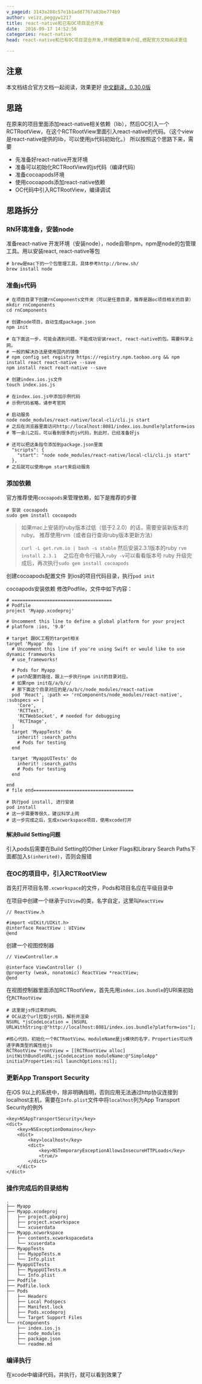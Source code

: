 ```yaml
---
v_pageid: 3143a288c57e1b1add7767a83be774b9
author: veizz,peggyw1217
title: react-native和已有OC项目混合开发
date:  2016-09-17 14:52:56
categories: react-native
head: react-native和已有OC项目混合开发,环境搭建简单介绍,搭配官方文档阅读更佳

---
```


## 注意
本文档结合官方文档一起阅读，效果更好
[中文翻译，0.30.0版](http://reactnative.cn/docs/0.30/integration-with-existing-apps.html)

## 思路
在原来的项目里面添加react-native相关依赖（lib），然后OC引入一个RCTRootView，在这个RCTRootView里面引入react-native的代码。（这个view是react-native提供的lib，可以使用js代码初始化。）
所以按照这个思路下来，需要

* 先准备好react-native开发环境
* 准备可以初始化RCTRootView的js代码（编译代码）
* 准备cocoapods环境
* 使用cocoapods添加react-native依赖
* OC代码中引入RCTRootView，编译调试

## 思路拆分

### RN环境准备，安装node
准备react-native 开发环境（安装node），node自带npm，npm是node的包管理工具。用以安装react, react-native等包

```lang=shell
# brew是mac下的一个包管理工具，具体参考http://brew.sh/
brew install node
```

### 准备js代码

```lang=shell
# 在项目目录下创建rnComponents文件夹（可以是任意目录，推荐是跟oc项目相关的目录）
mkdir rnComponents
cd rnComponents

# 创建node项目，自动生成package.json
npm init

# 在下面这一步，可能会遇到问题，不能成功安装react, react-native的包。需要科学上网。
# 一般的解决办法是使用国内的镜像
# npm config set registry https://registry.npm.taobao.org && npm install react react-native --save
npm install react react-native --save

# 创建index.ios.js文件
touch index.ios.js

# 在index.ios.js中添加示例代码
# 示例代码省略，请参考官网

# 启动服务
node node_modules/react-native/local-cli/cli.js start
# 之后在浏览器里面访问http://localhost:8081/index.ios.bundle?platform=ios
# 等一会儿之后，可以看到很多的js代码，到此时，已经准备好js

# 还可以把这条指令添加到package.json里面
  "scripts": {
    "start": "node node_modules/react-native/local-cli/cli.js start"
  },
# 之后就可以使用npm start来启动服务
```

### 添加依赖
官方推荐使用`cocoapods`来管理依赖，如下是推荐的步骤

```lang=shell
# 安装 cocoapods
sudo gem install cocoapods
```

> 如果mac上安装的ruby版本过低（低于2.2.0）的话，需要安装新版本的ruby。
> 推荐使用rvm（或者自行查询ruby版本更新方法）
>
> `curl -L get.rvm.io | bash -s stable`
> 然后安装2.3.1版本的ruby `rvm install 2.3.1  `
> 之后在命令行输入`ruby -v`可以看看版本号
> ruby 升级完成后，再次执行`sudo gem install cocoapods`

创建cocoapods配置文件
到ios的项目代码目录，执行`pod init`

cocoapods安装依赖
修改Podfile，文件中如下内容：

```
# =====================================
# Podfile
project 'Myapp.xcodeproj'

# Uncomment this line to define a global platform for your project
# platform :ios, '9.0'

# target 跟OC工程的target相关
target 'Myapp' do
  # Uncomment this line if you're using Swift or would like to use dynamic frameworks
  # use_frameworks!

  # Pods for Myapp
  # path配置的路径，跟上一步执行npm init的目录对应。
  # 如果npm init在/a/b/c/
  # 那下面这个目录对应的是/a/b/c/node_modules/react-native
  pod 'React', :path => 'rnComponents/node_modules/react-native', :subspecs => [
    'Core',
    'RCTText',
    'RCTWebSocket', # needed for debugging
    'RCTImage',
  ]
  target 'MyappTests' do
    inherit! :search_paths
    # Pods for testing
  end

  target 'MyappUITests' do
    inherit! :search_paths
    # Pods for testing
  end

end
# file end=====================================
```

```lang=shell
# 执行pod install, 进行安装
pod install
# 这一步需要等很久，建议科学上网
# 这一步完成之后，生成xcworkspace项目，使用xcode打开
```

#### 解决Build Setting问题
引入pods后需要在Build Setting的Other Linker Flags和Library Search Paths下面都加入`$(inherited)`，否则会报错

### 在OC的项目中，引入RCTRootView
首先打开项目名带`.xcworkspace`的文件，Pods和项目名应在平级目录中

在项目中创建一个继承于`UIView`的类，名字自定，这里叫`ReactView`

```lang=oc
// ReactView.h

#import <UIKit/UIKit.h>
@interface ReactView : UIView
@end

```

创建一个视图控制器

```lang=oc
// ViewController.m

@interface ViewController ()
@property (weak, nonatomic) ReactView *reactView;
@end
```
在视图控制器里面添加RCTRootView，首先先用`index.ios.bundle`的URI来初始化`RCTRootView`

```lang=oc
# 这里是js传过来的URL
# OC从这个url拉取js代码，解析并渲染
NSURL *jsCodeLocation = [NSURL URLWithString:@"http://localhost:8081/index.ios.bundle?platform=ios"];

#核心代码，初始化一个RCTRootView。moduleName是js模块的名字，Properties可以传递字典类型的属性给js
RCTRootView *rootView = [[RCTRootView alloc] initWithBundleURL:jsCodeLocation moduleName:@"SimpleApp" initialProperties:nil launchOptions:nil];

```

### 更新App Transport Security
在iOS 9以上的系统中，除非明确指明，否则应用无法通过http协议连接到localhost主机，需要在`Info.plist`文件中将`localhost`列为App Transport Security的例外

```
<key>NSAppTransportSecurity</key>
<dict>
    <key>NSExceptionDomains</key>
    <dict>
        <key>localhost</key>
        <dict>
            <key>NSTemporaryExceptionAllowsInsecureHTTPLoads</key>
            <true/>
        </dict>
    </dict>
</dict>
```

### 操作完成后的目录结构

```lang=shell
.
├── Myapp
├── Myapp.xcodeproj
│   ├── project.pbxproj
│   ├── project.xcworkspace
│   └── xcuserdata
├── Myapp.xcworkspace
│   ├── contents.xcworkspacedata
│   └── xcuserdata
├── MyappTests
│   ├── MyappTests.m
│   └── Info.plist
├── MyappUITests
│   ├── MyappUITests.m
│   └── Info.plist
├── Podfile
├── Podfile.lock
├── Pods
│   ├── Headers
│   ├── Local Podspecs
│   ├── Manifest.lock
│   ├── Pods.xcodeproj
│   └── Target Support Files
└── rnComponents
    ├── index.ios.js
    ├── node_modules
    ├── package.json
    └── readme.md
```

### 编译执行
在xcode中编译代码，并执行，就可以看到效果了
